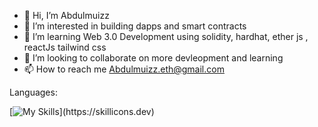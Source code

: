 - 👋 Hi, I’m Abdulmuizz
- 👀 I’m interested in building dapps and smart contracts
- 🌱 I’m learning Web 3.0 Development using solidity, hardhat, ether js , reactJs tailwind css
- 💞️ I’m looking to collaborate on more devleopment and learning
- 📫 How to reach me Abdulmuizz.eth@gmail.com

Languages:

[![My Skills](https://skillicons.dev/icons?i=solidity,dotnet,html,js,react,css,github,git,)](https://skillicons.dev)

<!---
innbuld/innbuld is a ✨ special ✨ repository because its `README.md` (this file) appears on your GitHub profile.
You can click the Preview link to take a look at your changes.
--->
